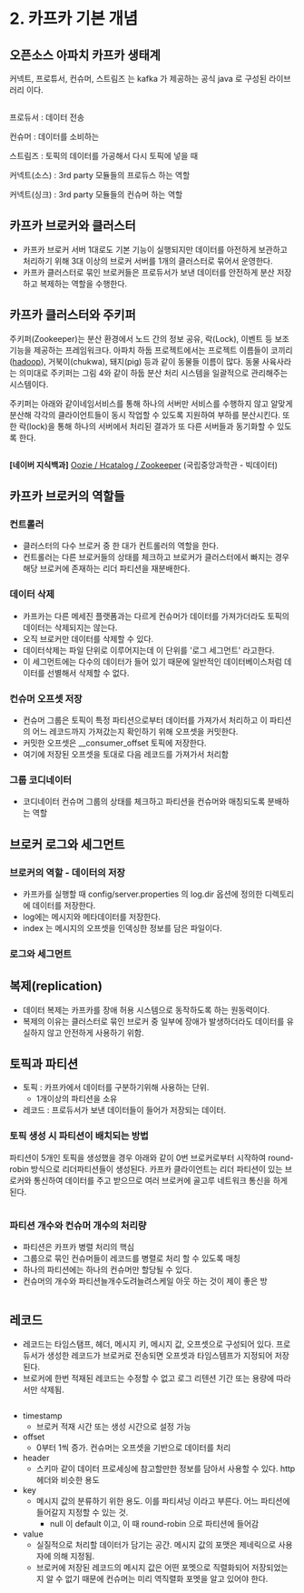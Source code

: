 # 2. 카프카 기본 개념

## 오픈소스 아파치 카프카 생태계

커넥트, 프로튜서, 컨슈머, 스트림즈 는 kafka 가 제공하는 공식 java 로 구성된 라이브러리 이다.

<figure><img src="../../.gitbook/assets/image (6).png" alt=""><figcaption></figcaption></figure>

프로듀서 : 데이터 전송

컨슈머 : 데이터를 소비하는

스트림즈 : 토픽의 데이터를 가공해서 다시 토픽에 넣을 때

커넥트(소스) :  3rd party 모듈들의 프로듀스 하는 역할

커넥트(싱크) : 3rd party 모듈들의 컨슈머 하는 역할

## 카프카 브로커와 클러스터

* 카프카 브로커 서버 1대로도 기본 기능이 실행되지만 데이터를 아전하게 보관하고 처리하기 위해 3대 이상의 브로커 서버를 1개의 클러스터로 묶어서 운영한다.
* 카프카 클러스터로 묶인 브로커들은 프로듀서가 보낸 데이터를 안전하게 분산 저장하고 복제하는 역할을 수행한다.

## 카프카 클러스터와 주키퍼

주키퍼(Zookeeper)는 분산 환경에서 노드 간의 정보 공유, 락(Lock), 이벤트 등 보조 기능을 제공하는 프레임워크다. 아파치 하둡 프로젝트에서는 프로젝트 이름들이 코끼리([hadoop](https://terms.naver.com/entry.nhn?docId=3386322\&ref=y)), 거북이(chukwa), 돼지(pig) 등과 같이 동물들 이름이 많다. 동물 사육사라는 의미대로 주키퍼는 그림 4와 같이 하둡 분산 처리 시스템을 일괄적으로 관리해주는 시스템이다.

주키퍼는 아래와 같이네임서비스를 통해 하나의 서버만 서비스를 수행하지 않고 알맞게 분산해 각각의 클라이언트들이 동시 작업할 수 있도록 지원하여 부하를 분산시킨다. 또한 락(lock)을 통해 하나의 서버에서 처리된 결과가 또 다른 서버들과 동기화할 수 있도록 한다.

<figure><img src="../../.gitbook/assets/image (46).png" alt=""><figcaption></figcaption></figure>

**\[네이버 지식백과]** [Oozie / Hcatalog / Zookeeper](https://terms.naver.com/entry.naver?docId=3386319) (국립중앙과학관 - 빅데이터)

## 카프카 브로커의 역할들

### 컨트롤러

* 클러스터의 다수 브로커 중 한 대가 컨트롤러의 역할을 한다.&#x20;
* 컨트롤러는 다른 브로커들의 상태를 체크하고 브로커가 클러스터에서 빠지는 경우 해당 브로커에 존재하는 리더 파티션을 재분배한다.

### 데이터 삭제

* 카프카는 다른 메세진 플랫폼과는 다르게 컨슈머가 데이터를 가져가더라도 토픽의 데이터는 삭제되지는 않는다.
* 오직 브로커만 데이터를 삭제할 수 있다.
* 데이터삭제는 파일 단위로 이루어지는데 이 단위를 '로그 세그먼트' 라고한다.
* 이 세그먼트에는 다수의 데이터가 들어 있기 때문에 일반적인 데이터베이스처럼 데이터를 선별해서 삭제할 수 없다.

### 컨슈머 오프셋 저장

* 컨슈머 그룹은 토픽이 특정 파티션으로부터 데이터를 가져가서 처리하고 이 파티션의 어느 레코드까지 가져갔는지 확인하기 위해 오프셋을 커밋한다.
* 커밋한 오프셋은 \_\_consumer\_offset 토픽에 저장한다.
* 여기에 저장된 오프셋을 토대로 다음 레코드를 가져가서 처리함

### 그룹 코디네이터

* 코디네이터 컨슈머 그룹의 상태를 체크하고 파티션을 컨슈머와 매칭되도록 분배하는 역할

## 브로커 로그와 세그먼트

### 브로커의 역할 - 데이터의 저장

* 카프카를 실행할 때 config/server.properties 의 log.dir 옵션에 정의한 디렉토리에 데이터를 저장한다.
* log에는 메시지와 메타데이터를 저장한다.
* index 는 메시지의 오프셋을 인덱싱한 정보를 담은 파일이다.

### 로그와 세그먼트

## 복제(replication)

* 데이터 복제는 카프카를 장애 허용 시스템으로 동작하도록 하는 원동력이다.
* 복제의 이유는 클러스터로 묶인 브로커 중 일부에 장애가 발생하더라도 데이터를 유실하지 않고 안전하게 사용하기 위함.

## 토픽과 파티션

* 토픽 : 카프카에서 데이터를 구분하기위해 사용하는 단위.
  * 1개이상의 파티션을 소유
* 레코드 : 프로듀서가 보낸 데이터들이 들어가 저장되는 데이터.

### 토픽 생성 시 파티션이 배치되는 방법

파티션이 5개인 토픽을 생성했을 경우 아래와 같이 0번 브로커로부터 시작하여 round-robin 방식으로 리더파티션들이 생성된다. 카프카 클라이언트는 리더 파티션이 있는 브로커와 통신하여 데이터를 주고 받으므로 여러 브로커에 골고루 네트워크 통신을 하게 된다.

<figure><img src="../../.gitbook/assets/image (45).png" alt=""><figcaption></figcaption></figure>

### 파티션 개수와 컨슈머 개수의 처리량

* 파티션은 카프카 병렬 처리의 핵심
* 그룹으로 묶인 컨슈머들이 레코드를 병렬로 처리 할 수 있도록 매칭
* 하나의 파티션에는 하나의 컨슈머만 할당될 수 있다.
* 컨슈머의 개수와 파티션늘개수도려늘려스케일 아웃 하는 것이  제이 좋은 방

<figure><img src="../../.gitbook/assets/image (44).png" alt=""><figcaption></figcaption></figure>

## 레코드

* 레코드는 타임스탬프, 헤더, 메시지 키, 메시지 값, 오프셋으로 구성되어 있다. 프로듀서가 생성한 레코드가 브로커로 전송되면 오프셋과 타임스템프가 지정되어 저장된다.
* 브로커에 한번 적재된 레코드는 수정할 수 없고 로그 리텐션 기간 또는 용량에 따라서만 삭제됨.

<figure><img src="../../.gitbook/assets/image (43).png" alt=""><figcaption></figcaption></figure>

* timestamp
  * 브로커 적재 시간 또는 생성 시간으로 설정 가능
* offset
  * 0부터 1씩 증가. 컨슈머는 오프셋을 기반으로 데이터를 처리
* header&#x20;
  * 스키마 같이 데이터 프로세싱에 참고할만한 정보를 담아서 사용할 수 있다. http 헤더와 비슷한 용도
* key
  * 메시지 값의 분류하기 위한 용도. 이를 파티셔닝 이라고 부른다. 어느 파티션에 들어갈지 지정할 수 있는 것.&#x20;
    * null 이 default 이고, 이 때 round-robin 으로 파티션에 들어감
* value
  * 실질적으로 처리할 데이터가 담기는 공간. 메시지 값의 포맷은 제네릭으로 사용자에 의해 지정됨.
  * 브로커에 저장된 레코드의 메시지 값은 어떤 포멧으로 직렬화되어 저장되었는지 알 수 없기 때문에 컨슈머는 미리 역직렬화 포멧을 알고 있어야 한다.
